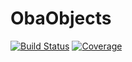 # ObaObjects

[![Build Status](https://github.com/josePereiro/ObaObjects.jl/actions/workflows/CI.yml/badge.svg?branch=main)](https://github.com/josePereiro/ObaObjects.jl/actions/workflows/CI.yml?query=branch%3Amain)
[![Coverage](https://codecov.io/gh/josePereiro/ObaObjects.jl/branch/main/graph/badge.svg)](https://codecov.io/gh/josePereiro/ObaObjects.jl)
